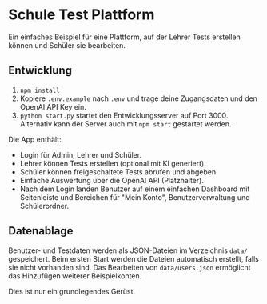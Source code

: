 # Schule Test Plattform

Ein einfaches Beispiel für eine Plattform, auf der Lehrer Tests erstellen können und Schüler sie bearbeiten.

## Entwicklung

1. `npm install`
2. Kopiere `.env.example` nach `.env` und trage deine Zugangsdaten und den OpenAI API Key ein.
3. `python start.py` startet den Entwicklungsserver auf Port 3000.
   Alternativ kann der Server auch mit `npm start` gestartet werden.

Die App enthält:
- Login für Admin, Lehrer und Schüler.
- Lehrer können Tests erstellen (optional mit KI generiert).
- Schüler können freigeschaltete Tests abrufen und abgeben.
- Einfache Auswertung über die OpenAI API (Platzhalter).
- Nach dem Login landen Benutzer auf einem einfachen Dashboard mit Seitenleiste
  und Bereichen für "Mein Konto", Benutzerverwaltung und Schülerordner.

## Datenablage

Benutzer- und Testdaten werden als JSON-Dateien im Verzeichnis `data/`
gespeichert. Beim ersten Start werden die Dateien automatisch erstellt, falls sie
nicht vorhanden sind. Das Bearbeiten von `data/users.json` ermöglicht das
Hinzufügen weiterer Beispielkonten.

Dies ist nur ein grundlegendes Gerüst.
